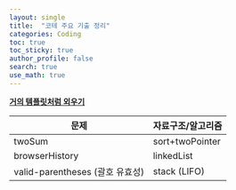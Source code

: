 ```yaml
---
layout: single  
title:  "코테 주요 기출 정리"
categories: Coding
toc: true
toc_sticky: true
author_profile: false
search: true
use_math: true
---
```


**<u>거의 템플릿처럼 외우기</u>**

|문제|자료구조/알고리즘|
|---|-------|
|twoSum|sort+twoPointer|
|browserHistory|linkedList|
|valid-parentheses (괄호 유효성)|stack (LIFO)|